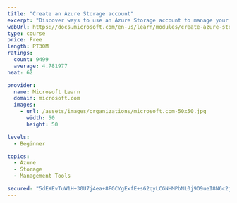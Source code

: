 ```yaml
---
title: "Create an Azure Storage account"
excerpt: "Discover ways to use an Azure Storage account to manage your data for billing, access, and storage location of your blobs, files, queues, and tables."
webUrl: https://docs.microsoft.com/en-us/learn/modules/create-azure-storage-account/
type: course
price: Free
length: PT30M
ratings:
  count: 9499
  average: 4.781977
heat: 62

provider:
  name: Microsoft Learn
  domain: microsoft.com
  images:
    - url: /assets/images/organizations/microsoft.com-50x50.jpg
      width: 50
      height: 50

levels:
  - Beginner

topics:
  - Azure
  - Storage
  - Management Tools

secured: "5dEXEvTuW1H+30U7j4ea+8FGCYgExfE+s62qyLCGNHMPbNL0j9O9ueI8N6c2j3sLlEFJ9ZC1IOXmt8guIVkO1WYS/3A4UGS4Mvuy7WgQudyVIOQV0yc/+dO/rTS8DDlbBj18KpVpZpfejP0ROuRBmHKIe6zhT0EJAc8XsbGq503EjB/ytjKKLO+fy7ut6idoUhDczGWoTC59mHyt7jHONxohuC0EltHiSHPEClW/gEDXm9pBws4pfO5oRUkdRfMso/d+NXAuo0XEE0td0MYec9ksCODz/FZV7ySKTWSDrYHjMGhL7xgkCH8sA0OK+c2KTcoCvJqQXOfmdWP1VbQavP93BVHEjdiQmZlX/EkyXCKsWBwqUAdjfwxpfXW1guKCKPdQQF+ANRugeUwMlpUc4fgpThEBKjOMTBq8gSJr4EA=;NCr3q7KnteJ2rDtOf8njCg=="
---
```


